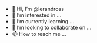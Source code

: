 - 👋 Hi, I’m @lerandross
- 👀 I’m interested in ...
- 🌱 I’m currently learning ...
- 💞️ I’m looking to collaborate on ...
- 📫 How to reach me ...

<!---
lerandross/lerandross is a ✨ special ✨ repository because its `README.md` (this file) appears on your GitHub profile.
You can click the Preview link to take a look at your changes.
--->
